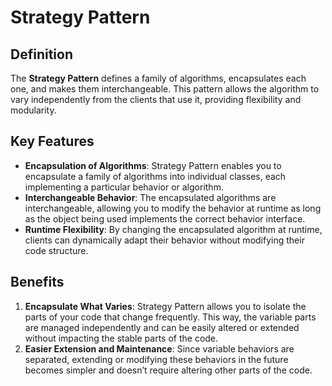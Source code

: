 # Strategy Pattern

## Definition
The **Strategy Pattern** defines a family of algorithms, encapsulates each one, and makes them interchangeable. This pattern allows the algorithm to vary independently from the clients that use it, providing flexibility and modularity.

## Key Features
- **Encapsulation of Algorithms**: Strategy Pattern enables you to encapsulate a family of algorithms into individual classes, each implementing a particular behavior or algorithm.
- **Interchangeable Behavior**: The encapsulated algorithms are interchangeable, allowing you to modify the behavior at runtime as long as the object being used implements the correct behavior interface.
- **Runtime Flexibility**: By changing the encapsulated algorithm at runtime, clients can dynamically adapt their behavior without modifying their code structure.

## Benefits
1. **Encapsulate What Varies**: Strategy Pattern allows you to isolate the parts of your code that change frequently. This way, the variable parts are managed independently and can be easily altered or extended without impacting the stable parts of the code.
2. **Easier Extension and Maintenance**: Since variable behaviors are separated, extending or modifying these behaviors in the future becomes simpler and doesn’t require altering other parts of the code.
